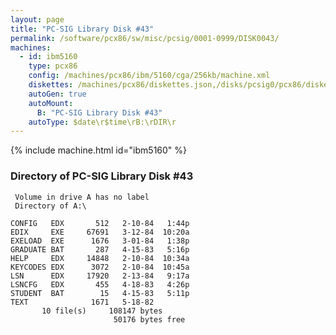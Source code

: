 ```yaml
---
layout: page
title: "PC-SIG Library Disk #43"
permalink: /software/pcx86/sw/misc/pcsig/0001-0999/DISK0043/
machines:
  - id: ibm5160
    type: pcx86
    config: /machines/pcx86/ibm/5160/cga/256kb/machine.xml
    diskettes: /machines/pcx86/diskettes.json,/disks/pcsig0/pcx86/diskettes.json
    autoGen: true
    autoMount:
      B: "PC-SIG Library Disk #43"
    autoType: $date\r$time\rB:\rDIR\r
---
```


{% include machine.html id="ibm5160" %}

### Directory of PC-SIG Library Disk #43

     Volume in drive A has no label
     Directory of A:\

    CONFIG   EDX       512   2-10-84   1:44p
    EDIX     EXE     67691   3-12-84  10:20a
    EXELOAD  EXE      1676   3-01-84   1:38p
    GRADUATE BAT       287   4-15-83   5:16p
    HELP     EDX     14848   2-10-84  10:34a
    KEYCODES EDX      3072   2-10-84  10:45a
    LSN      EDX     17920   2-13-84   9:17a
    LSNCFG   EDX       455   4-18-83   4:26p
    STUDENT  BAT        15   4-15-83   5:11p
    TEXT              1671   5-18-82
           10 file(s)     108147 bytes
                           50176 bytes free
